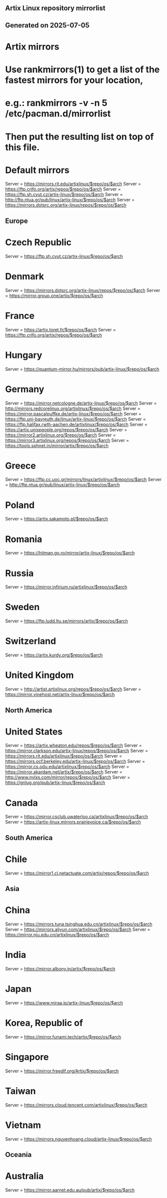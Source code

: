 ##
## Artix Linux repository mirrorlist
## Generated on 2025-07-05
##

# Artix mirrors
# Use rankmirrors(1) to get a list of the fastest mirrors for your location,
# e.g.: rankmirrors -v -n 5 /etc/pacman.d/mirrorlist
# Then put the resulting list on top of this file.

# Default mirrors
Server = https://mirrors.rit.edu/artixlinux/$repo/os/$arch
Server = https://ftp.crifo.org/artix/repos/$repo/os/$arch
Server = https://ftp.sh.cvut.cz/artix-linux/$repo/os/$arch
Server = http://ftp.ntua.gr/pub/linux/artix-linux/$repo/os/$arch
Server = https://mirrors.dotsrc.org/artix-linux/repos/$repo/os/$arch

## Europe
# Czech Republic
Server = https://ftp.sh.cvut.cz/artix-linux/$repo/os/$arch
# Denmark
Server = https://mirrors.dotsrc.org/artix-linux/repos/$repo/os/$arch
Server = https://mirror.group.one/artix/$repo/os/$arch
# France
Server = https://artix.toret.fr/$repo/os/$arch
Server = https://ftp.crifo.org/artix/repos/$repo/os/$arch
# Hungary
Server = https://quantum-mirror.hu/mirrors/pub/artix-linux/$repo/os/$arch
# Germany
Server = https://mirror.netcologne.de/artix-linux/$repo/os/$arch
Server = http://mirrors.redcorelinux.org/artixlinux/$repo/os/$arch
Server = https://mirror.pascalpuffke.de/artix-linux/$repo/os/$arch
Server = https://ftp.uni-bayreuth.de/linux/artix-linux/$repo/os/$arch
Server = https://ftp.halifax.rwth-aachen.de/artixlinux/$repo/os/$arch
Server = https://artix.unixpeople.org/repos/$repo/os/$arch
Server = https://mirror2.artixlinux.org/$repo/os/$arch
Server = https://mirror3.artixlinux.org/repos/$repo/os/$arch
Server = https://tools.sphnet.in/mirror/artix/$repo/os/$arch
# Greece
Server = https://ftp.cc.uoc.gr/mirrors/linux/artixlinux/$repo/os/$arch
Server = http://ftp.ntua.gr/pub/linux/artix-linux/$repo/os/$arch
# Poland
Server = https://artix.sakamoto.pl/$repo/os/$arch
# Romania
Server = https://hitman.go.ro/mirror/artix-linux/$repo/os/$arch
# Russia
Server = https://mirror.infirium.ru/artixlinux/$repo/os/$arch
# Sweden
Server = https://ftp.ludd.ltu.se/mirrors/artix/$repo/os/$arch
# Switzerland
Server = https://artix.kurdy.org/$repo/os/$arch
# United Kingdom
Server = http://artist.artixlinux.org/repos/$repo/os/$arch
Server = https://mirror.vinehost.net/artix-linux/$repo/os/$arch

## North America
# United States
Server = https://artix.wheaton.edu/repos/$repo/os/$arch
Server = https://mirror.clarkson.edu/artix-linux/repos/$repo/os/$arch
Server = https://mirrors.rit.edu/artixlinux/$repo/os/$arch
Server = https://mirrors.ocf.berkeley.edu/artix-linux/$repo/os/$arch
Server = https://mirror.cs.odu.edu/artixlinux/$repo/os/$arch
Server = https://mirror.akardam.net/artix/$repo/os/$arch
Server = http://www.nylxs.com/mirror/repos/$repo/os/$arch
Server = https://gnlug.org/pub/artix-linux/$repo/os/$arch
# Canada
Server = https://mirror.csclub.uwaterloo.ca/artixlinux/$repo/os/$arch
Server = https://artix-linux.mirrors.prairievoice.ca/$repo/os/$arch

## South America
# Chile
Server = https://mirror1.cl.netactuate.com/artix/repos/$repo/os/$arch

## Asia
# China
Server = https://mirrors.tuna.tsinghua.edu.cn/artixlinux/$repo/os/$arch
Server = https://mirrors.aliyun.com/artixlinux/$repo/os/$arch
Server = https://mirror.nju.edu.cn/artixlinux/$repo/os/$arch
# India
Server = https://mirror.albony.in/artix/$repo/os/$arch
# Japan
Server = https://www.miraa.jp/artix-linux/$repo/os/$arch
# Korea, Republic of
Server = https://mirror.funami.tech/artix/$repo/os/$arch
# Singapore
Server = https://mirror.freedif.org/Artix/$repo/os/$arch
# Taiwan
Server = https://mirrors.cloud.tencent.com/artixlinux/$repo/os/$arch
# Vietnam
Server = https://mirrors.nguyenhoang.cloud/artix-linux/$repo/os/$arch

## Oceania
# Australia
Server = https://mirror.aarnet.edu.au/pub/artix/$repo/os/$arch
